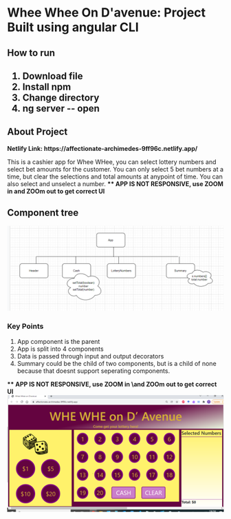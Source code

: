 <h1>Whee Whee On D'avenue: Project Built using angular CLI</h1>
<h2>How to run<h2>
<ol>
  <li>Download file</li>
  <li>Install npm</li>
  <li>Change directory</li>
  <li>ng server -- open</li>
</ol>

<h2>About Project</h2>
<b>Netlify Link: https://affectionate-archimedes-9ff96c.netlify.app/</b>
<p>This is a cashier app for Whee WHee, you can select lottery numbers and select bet amounts for the customer. You can only select 5 bet numbers at a time, but clear the selections and total amounts at anypoint of time. You can also select and unselect a number.
<b>** APP IS NOT RESPONSIVE, use ZOOM in and ZOOm out to get correct UI</b>
</p>


<h2>Component tree</h2>
<img src="component.PNG" />
<h3>Key Points</h3>
<ol>
  <li>App component is the parent</li>
  <li>App is split into 4 components</li>
  <li>Data is passed through input and output decorators</li>
  <li>Summary could be the child of two components, but is a child of none because that doesnt support seperating components.</li>
</ol>

<b>** APP IS NOT RESPONSIVE, use ZOOM in \and ZOOm out to get correct UI</b>
<img src="UI.PNG" />